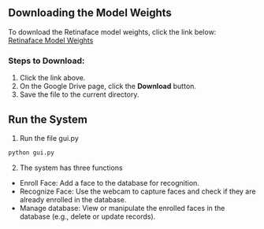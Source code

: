 ## Downloading the Model Weights

To download the Retinaface model weights, click the link below:  
[Retinaface Model Weights](https://drive.google.com/file/d/1PNqTx7EZ0M6MyFsCNwvqzlnBtHMQ0VLq/view?usp=sharing)

### Steps to Download:
1. Click the link above.
2. On the Google Drive page, click the **Download** button.
3. Save the file to the current directory.

## Run the System

1. Run the file gui.py
```bash
python gui.py
```
2. The system has three functions
- Enroll Face: Add a face to the database for recognition.
- Recognize Face: Use the webcam to capture faces and check if they are already enrolled in the database.
- Manage database: View or manipulate the enrolled faces in the database (e.g., delete or update records).

